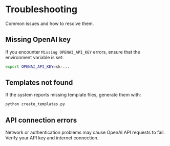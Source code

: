# Troubleshooting

Common issues and how to resolve them.

## Missing OpenAI key
If you encounter `Missing OPENAI_API_KEY` errors, ensure that the environment variable is set:
```bash
export OPENAI_API_KEY=sk-...
```

## Templates not found
If the system reports missing template files, generate them with:
```bash
python create_templates.py
```

## API connection errors
Network or authentication problems may cause OpenAI API requests to fail. Verify your API key and internet connection.

